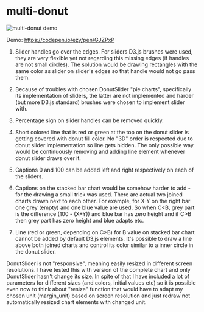 # multi-donut

![multi-donut demo](https://i.imgur.com/CNsSOSI.png "Multi-donut")

Demo: https://codepen.io/ezy/pen/GJZPxP

1. Slider handles go over the edges. For sliders D3.js brushes were used, they are very flexible yet not regarding this missing edges (if handles are not small circles).
The solution would be drawing rectangles with the same color as slider on slider's edges so that handle would not go pass them.

2. Because of troubles with chosen DonutSlider "pie charts", specifically its implementation of sliders, the latter are not implemented and harder (but more D3.js standard) brushes were chosen to implement slider with.

3. Percentage sign on slider handles can be removed quickly.

4. Short colored line that is red or green at the top on the donut slider is getting covered with donut fill color. No "3D" order is respected due to donut slider implementation so line gets hidden. The only possible way would be continuously removing and adding line element whenever donut slider draws over it.

5. Captions 0 and 100 can be added left and right respectively on each of the sliders.

6. Captions on the stacked bar chart would be somehow harder to add - for the drawing a small trick was used. There are actual two joined charts drawn next to each other. For example, for X-Y on the right bar one grey (empty) and one blue value are used. So when C<B, grey part is the difference (100 - (X+Y)) and blue bar has zero height and if C>B then grey part has zero height and blue adapts etc.

7. Line (red or green, depending on C>B) for B value on stacked bar chart cannot be added by default D3.js elements. It's possible to draw a line above both joined charts and control its color similar to a inner circle in the donut slider.

DonutSlider is not "responsive", meaning easily resized in different screen resolutions. I have tested this with version of the complete chart and only DonutSlider hasn't change its size. In spite of that I have included a lot of parameters for different sizes (and colors, initial values etc) so it is possible even now to think about "resize" function that would have to adapt my chosen unit (margin_unit) based on screen resolution and just redraw not automatically resized chart elements with changed unit.

